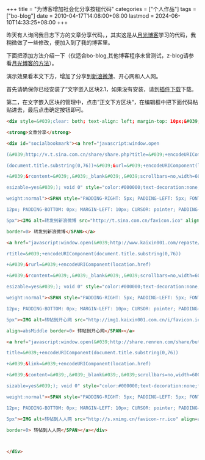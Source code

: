 +++
title = "为博客增加社会化分享按钮代码"
categories = ["个人作品"]
tags = ["bo-blog"]
date = 2010-04-17T14:08:00+08:00
lastmod = 2024-06-10T14:33:25+08:00
+++



昨天有人询问我日志下方的文章分享代码，，其实这是从<a href="http://www.williamlong.info" target="_blank">月光博客</a>学习的代码，我稍微做了一些修改，便加入到了我的博客里。

下面把添加方法介绍一下（仅适合bo-blog,其他博客程序未曾测试，z-blog请参看<a href="http://www.williamlong.info/archives/2072.html" target="_blank">月光博客的方法</a>）。



演示效果看本文下方，增加了分享到<a href="http://t.sina.com.cn/" target="_blank">新浪微薄</a>、开心网和人人网。

首先请确保你已经安装了“文字嵌入区块2.1，如果没有安装，请到<a href="http://www.bo-blog.com/index.php?l=zh_cn&mod=plugins" target="_blank">插件下载</a>下载。

第二，在文字嵌入区块的管理中，点击”正文下方区块“，在编辑框中把下面代码粘贴进去，最后点击确定按钮即可。


```html
<div style=&#039;clear: both; text-align: left; margin-top: 10px;&#039;>

<strong>文章分享</strong>

<div id="socialbookmark"><a href="javascript:window.open

(&#039;http://v.t.sina.com.cn/share/share.php?title=&#039;+encodeURIComponent

(document.title.substring(0,76))+&#039;&url=&#039;+encodeURIComponent(location.href)

+&#039;&rcontent=&#039;,&#039;_blank&#039;,&#039;scrollbars=no,width=600,height=450,left=75,top=20,status=no,r

esizable=yes&#039;); void 0" style="color:#000000;text-decoration:none;font-size:12px;font-

weight:normal"><SPAN style="PADDING-RIGHT: 5px; PADDING-LEFT: 5px; FONT-SIZE: 

12px; PADDING-BOTTOM: 0px; MARGIN-LEFT: 10px; CURSOR: pointer; PADDING-TOP: 

5px"><IMG alt=转发到新浪微博 src="http://t.sina.com.cn/favicon.ico" align=absMiddle 

border=0> 转发到新浪微博</SPAN></a>

<a href="javascript:window.open(&#039;http://www.kaixin001.com/repaste/share.php?

rtitle=&#039;+encodeURIComponent(document.title.substring(0,76))

+&#039;&rurl=&#039;+encodeURIComponent(location.href)

+&#039;&rcontent=&#039;,&#039;_blank&#039;,&#039;scrollbars=no,width=600,height=450,left=75,top=20,status=no,r

esizable=yes&#039;); void 0" style="color:#000000;text-decoration:none;font-size:12px;font-

weight:normal"><SPAN style="PADDING-RIGHT: 5px; PADDING-LEFT: 5px; FONT-SIZE: 

12px; PADDING-BOTTOM: 0px; MARGIN-LEFT: 10px; CURSOR: pointer; PADDING-TOP: 

5px"><IMG alt=转帖到开心网 src="http://img1.kaixin001.com.cn/i/favicon.ico" 

align=absMiddle border=0> 转帖到开心网</SPAN></a>

<a href="javascript:window.open(&#039;http://share.renren.com/share/buttonshare.do?

title=&#039;+encodeURIComponent(document.title.substring(0,76))

+&#039;&link=&#039;+encodeURIComponent(location.href)

+&#039;&content=&#039;,&#039;_blank&#039;,&#039;scrollbars=no,width=600,height=450,left=75,top=20,status=no,re

sizable=yes&#039;); void 0" style="color:#000000;text-decoration:none;font-size:12px;font-

weight:normal"><SPAN style="PADDING-RIGHT: 5px; PADDING-LEFT: 5px; FONT-SIZE: 

12px; PADDING-BOTTOM: 0px; MARGIN-LEFT: 10px; CURSOR: pointer; PADDING-TOP: 

5px"><IMG alt=转帖到人人网 src="http://s.xnimg.cn/favicon-rr.ico" align=absMiddle 

border=0> 转帖到人人网</SPAN></a></div>



</div>


```
